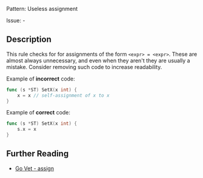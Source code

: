Pattern: Useless assignment

Issue: -

## Description

This rule checks for for assignments of the form `<expr> = <expr>`. These are almost always unnecessary, and even when they aren't they are usually a mistake. Consider removing such code to increase readability.


Example of **incorrect** code:

```go
func (s *ST) SetX(x int) {
	x = x // self-assignment of x to x
}
```

Example of **correct** code:

```go
func (s *ST) SetX(x int) {
	s.x = x
}
```

## Further Reading

* [Go Vet - assign](https://golang.org/cmd/vet/#hdr-Useless_assignments)

